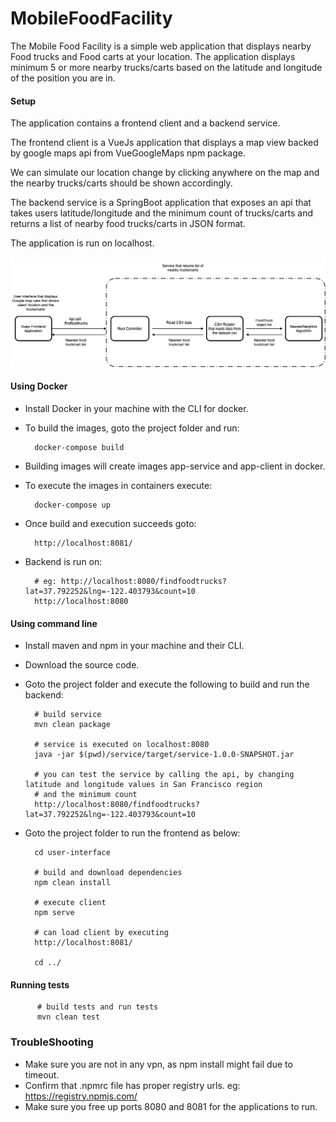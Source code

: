 # MobileFoodFacility

The Mobile Food Facility is a simple web application that displays nearby Food trucks and Food carts at your location.
The application displays minimum 5 or more nearby trucks/carts based on the latitude and longitude of the position you are in.


#### Setup

The application contains a frontend client and a backend service. 

The frontend client is a VueJs application that displays a map view backed by google maps api from VueGoogleMaps npm package.

We can simulate our location change by clicking anywhere on the map and the nearby trucks/carts should be shown accordingly.

The backend service is a SpringBoot application that exposes an api that takes users latitude/longitude and the minimum count of trucks/carts and returns 
a list of nearby food trucks/carts in JSON format.

The application is run on localhost.

![GitHub Logo](Design.png)

#### Using Docker

* Install Docker in your machine with the CLI for docker.
* To build the images, goto the project folder and run: 
           
        docker-compose build
* Building images will create images app-service and app-client in docker.
* To execute the images in containers execute:

        docker-compose up
* Once build and execution succeeds goto:

        http://localhost:8081/
* Backend is run on: 

        # eg: http://localhost:8080/findfoodtrucks?lat=37.792252&lng=-122.403793&count=10
        http://localhost:8080
       

#### Using command line

* Install maven and npm in your machine and their CLI.
* Download the source code.
* Goto the project folder and execute the following to build and run the backend:
        
        # build service
        mvn clean package
        
        # service is executed on localhost:8080
        java -jar $(pwd)/service/target/service-1.0.0-SNAPSHOT.jar
        
        # you can test the service by calling the api, by changing latitude and longitude values in San Francisco region 
        # and the minimum count
        http://localhost:8080/findfoodtrucks?lat=37.792252&lng=-122.403793&count=10
        
* Goto the project folder to run the frontend as below:

        cd user-interface
        
        # build and download dependencies
        npm clean install
        
        # execute client
        npm serve
        
        # can load client by executing
        http://localhost:8081/
        
        cd ../
        
#### Running tests

          # build tests and run tests
          mvn clean test
         
### TroubleShooting      

* Make sure you are not in any vpn, as npm install might fail due to timeout.
* Confirm that .npmrc file has proper registry urls. eg: https://registry.npmjs.com/
* Make sure you free up ports 8080 and 8081 for the applications to run.
